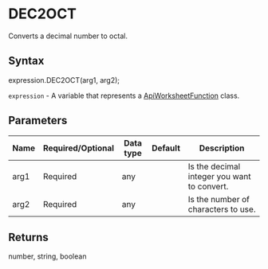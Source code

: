 # DEC2OCT

Converts a decimal number to octal.

## Syntax

expression.DEC2OCT(arg1, arg2);

`expression` - A variable that represents a [ApiWorksheetFunction](../ApiWorksheetFunction.md) class.

## Parameters

| **Name** | **Required/Optional** | **Data type** | **Default** | **Description** |
| ------------- | ------------- | ------------- | ------------- | ------------- |
| arg1 | Required | any |  | Is the decimal integer you want to convert. |
| arg2 | Required | any |  | Is the number of characters to use. |

## Returns

number, string, boolean